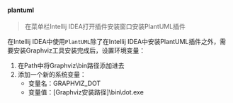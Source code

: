 #### plantuml
> 在菜单栏Intellij IDEA打开插件安装窗口安装PlantUML插件

在Intellij IDEA中使用`PlantUML`除了在Intellij IDEA中安装PlantUML插件之外，需要安装Graphviz工具安装完成后，设置环境变量：
1. 在Path中将Graphviz\bin路径添加进去
2. 添加一个新的系统变量： 
     - 变量名：GRAPHVIZ_DOT
     - 变量值：[Graphviz安装路径]\bin\dot.exe   
